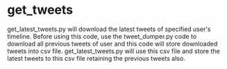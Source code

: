 # get_tweets

get_latest_tweets.py will download the latest tweets of specified user's timeline. Before using this code, use the tweet_dumper.py code to download all previous tweets of user and this code will store downloaded tweets into csv file. get_latest_tweets.py will use this csv file and store the latest tweets to this csv file retaining the previous tweets also.

